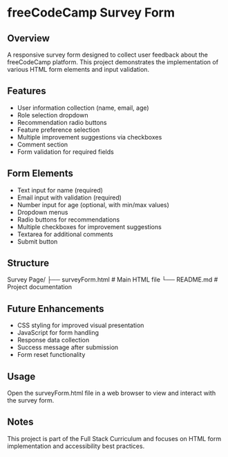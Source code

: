 # freeCodeCamp Survey Form

## Overview
A responsive survey form designed to collect user feedback about the freeCodeCamp platform. This project demonstrates the implementation of various HTML form elements and input validation.

## Features
- User information collection (name, email, age)
- Role selection dropdown
- Recommendation radio buttons
- Feature preference selection
- Multiple improvement suggestions via checkboxes
- Comment section
- Form validation for required fields

## Form Elements
- Text input for name (required)
- Email input with validation (required)
- Number input for age (optional, with min/max values)
- Dropdown menus
- Radio buttons for recommendations
- Multiple checkboxes for improvement suggestions
- Textarea for additional comments
- Submit button

## Structure
Survey Page/
├── surveyForm.html    # Main HTML file
└── README.md         # Project documentation

## Future Enhancements
- CSS styling for improved visual presentation
- JavaScript for form handling
- Response data collection
- Success message after submission
- Form reset functionality

## Usage
Open the surveyForm.html file in a web browser to view and interact with the survey form.

## Notes
This project is part of the Full Stack Curriculum and focuses on HTML form implementation and accessibility best practices.